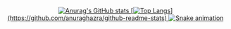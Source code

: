  
<div align="center">
  <a href="https://github.com/michelly-alves">

![Anurag's GitHub stats](https://github-readme-stats.vercel.app/api?username=michelly-alves&show_icons=true&theme=radical)
 [![Top Langs](https://github-readme-stats.vercel.app/api/top-langs/?username=michelly-alves&show_icons=true&theme=radical&height="180em")](https://github.com/anuraghazra/github-readme-stats)
  ![Snake animation](https://github.com/michelly-alves/michelly-alves/blob/output/github-contribution-grid-snake.svg)
  
</div>
